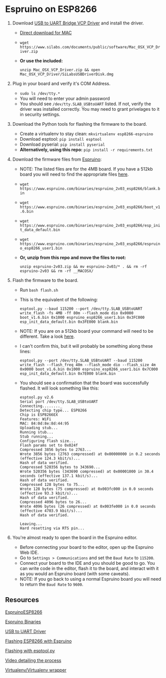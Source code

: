 # Espruino on ESP8266

1. Download [USB to UART Bridge VCP Driver](https://www.silabs.com/products/development-tools/software/usb-to-uart-bridge-vcp-drivers) and install the driver.
	- [Direct download for MAC](https://www.silabs.com/documents/public/software/Mac_OSX_VCP_Driver.zip)
	- `wget https://www.silabs.com/documents/public/software/Mac_OSX_VCP_Driver.zip`
	- **Or use the included:** 

		```
		unzip Mac_OSX_VCP_Driver.zip && open Mac_OSX_VCP_Driver/SiLabsUSBDriverDisk.dmg
		```
	
2. Plug in your board and verify it's COM Address.
	- `sudo ls /dev/tty.*`
	- You will need to enter your admin password
	- You should see `/dev/tty.SLAB_USBtoUART` listed. If not, verify the driver was installed correctly. You may need to grant privelages to it in security settings.

3. Download the Python tools for flashing the firmware to the board.
	- Create a virtualenv to stay clean: `mkvirtualenv esp8266-espruino`
	- Download esptool: `pip install esptool`
	- Download pyserial: `pip install pyserial`
	- **Alternatively, using this repo:** `pip install -r requirements.txt`

4. Download the firmware files from [Espruino](https://www.espruino.com/binaries/espruino_2v03_esp8266_4mb/):
	- NOTE: The listed files are for the 4MB board. If you have a 512kb board you will need to find the appropriate files [here](https://www.espruino.com/binaries/espruino_2v03_esp8266/).
	- `wget https://www.espruino.com/binaries/espruino_2v03_esp8266/blank.bin`
	- `wget https://www.espruino.com/binaries/espruino_2v03_esp8266/boot_v1.6.bin`
	- `wget https://www.espruino.com/binaries/espruino_2v03_esp8266/esp_init_data_default.bin`
	- `wget https://www.espruino.com/binaries/espruino_2v03_esp8266/espruino_esp8266_user1.bin`
	- **Or, unzip from this repo and move the files to root:** 

		```
		unzip espruino-2v03.zip && mv espruino-2v03/* . && rm -rf espruino-2v03 && rm -rf __MACOSX/
		```

5. Flash the firmware to the board.
	- Run `bash flash.sh`
	- This is the equivalent of the following:

		```
		esptool.py --baud 115200 --port /dev/tty.SLAB_USBtoUART write_flash -fs 4MB -ff 80m --flash_mode dio 0x0000 boot_v1.6.bin 0x1000 espruino_esp8266_user1.bin 0x3FC000 esp_init_data_default.bin 0x3FE000 blank.bin
		```
	
	- NOTE: If you are on a 512kb board your command will need to be different. Take a look [here](https://github.com/espruino/Espruino/blob/master/targets/esp8266/README_flash.txt).
	- I can't confirm this, but it will probably be something along these lines:

		```
		esptool.py --port /dev/tty.SLAB_USBtoUART --baud 115200 write_flash --flash_freq 40m --flash_mode dio --flash_size 4m 0x0000 boot_v1.6.bin 0x1000 espruino_esp8266_user1.bin 0x7C000 esp_init_data_default.bin 0x7E000 blank.bin
		```

	- You should see a confirmation that the board was successfully flashed. It will look something like this:
	
		```
		esptool.py v2.6
		Serial port /dev/tty.SLAB_USBtoUART
		Connecting........_
		Detecting chip type... ESP8266
		Chip is ESP8266EX
		Features: WiFi
		MAC: 84:0d:8e:8d:44:95
		Uploading stub...
		Running stub...
		Stub running...
		Configuring flash size...
		Flash params set to 0x024f
		Compressed 3856 bytes to 2763...
		Wrote 3856 bytes (2763 compressed) at 0x00000000 in 0.2 seconds (effective 124.3 kbit/s)...
		Hash of data verified.
		Compressed 520356 bytes to 343690...
		Wrote 520356 bytes (343690 compressed) at 0x00001000 in 30.4 seconds (effective 137.1 kbit/s)...
		Hash of data verified.
		Compressed 128 bytes to 75...
		Wrote 128 bytes (75 compressed) at 0x003fc000 in 0.0 seconds (effective 93.3 kbit/s)...
		Hash of data verified.
		Compressed 4096 bytes to 26...
		Wrote 4096 bytes (26 compressed) at 0x003fe000 in 0.0 seconds (effective 4703.9 kbit/s)...
		Hash of data verified.

		Leaving...
		Hard resetting via RTS pin...
		```
	
6. You're almost ready to open the board in the Espruino editor.
	- Before connecting your board to the editor, open up the Espruino Web IDE.
	- Go to `Settings > Communications` and set the `Baud Rate` to `115200`.
	- Connect your board to the IDE and you should be good to go. You can write code in the editor, flash it to the board, and interact with it as you would an Espruino board (with some caveats).
	- NOTE: If you go back to using a normal Espruino board you will need to return the `Baud Rate` to `9600`.


## Resources

[EspruinoESP8266](http://www.espruino.com/EspruinoESP8266)

[Espruino Binaries](http://www.espruino.com/Download)

[USB to UART Driver](https://www.silabs.com/products/development-tools/software/usb-to-uart-bridge-vcp-drivers)

[Flashing ESP8266 with Espruino](http://www.espruino.com/ESP8266_Flashing)

[Flashing with esptool.py](https://github.com/espruino/Espruino/blob/master/targets/esp8266/README_flash.txt)

[Video detailing the process](https://www.youtube.com/watch?v=j9xwgeE9u8E)

[Virtualenv/Virtualenv wrapper](https://docs.python-guide.org/dev/virtualenvs/#virtualenvwrapper)
